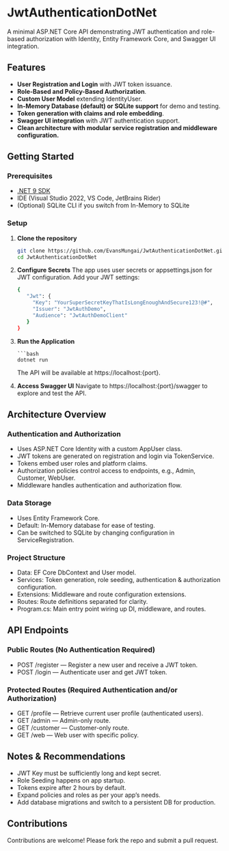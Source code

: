 # JwtAuthenticationDotNet

A minimal ASP.NET Core API demonstrating JWT authentication and role-based authorization with Identity, Entity Framework Core, and Swagger UI integration.

## Features

- **User Registration and Login** with JWT token issuance.
- **Role-Based and Policy-Based Authorization**.
- **Custom User Model** extending IdentityUser.
- **In-Memory Database (default) or SQLite support** for demo and testing.
- **Token generation with claims and role embedding**.
- **Swagger UI integration** with JWT authentication support.
- **Clean architecture with modular service registration and middleware configuration.**

## Getting Started

### Prerequisites

- [.NET 9 SDK](https://dotnet.microsoft.com/download/dotnet/9.0)
- IDE (Visual Studio 2022, VS Code, JetBrains Rider)
- (Optional) SQLite CLI if you switch from In-Memory to SQLite

### Setup

1. **Clone the repository**

   ```bash
   git clone https://github.com/EvansMungai/JwtAuthenticationDotNet.git
   cd JwtAuthenticationDotNet
2. **Configure Secrets**
   The app uses user secrets or appsettings.json for JWT configuration. Add your JWT settings:
   
   ```bash
   {
      "Jwt": {
        "Key": "YourSuperSecretKeyThatIsLongEnoughAndSecure123!@#",
        "Issuer": "JwtAuthDemo",
        "Audience": "JwtAuthDemoClient"
      }
   }
3. **Run the Application**

       ```bash
       dotnet run
   
    The API will be available at https://localhost:{port}.
  
4. **Access Swagger UI**
    Navigate to https://localhost:{port}/swagger to explore and test the API.
    

## Architecture Overview
### Authentication and Authorization
* Uses ASP.NET Core Identity with a custom AppUser class.
* JWT tokens are generated on registration and login via TokenService.
* Tokens embed user roles and platform claims.
* Authorization policies control access to endpoints, e.g., Admin, Customer, WebUser.
* Middleware handles authentication and authorization flow.
### Data Storage
* Uses Entity Framework Core.
* Default: In-Memory database for ease of testing.
* Can be switched to SQLite by changing configuration in ServiceRegistration.
### Project Structure
* Data: EF Core DbContext and User model.
* Services: Token generation, role seeding, authentication & authorization configuration.
* Extensions: Middleware and route configuration extensions.
* Routes: Route definitions separated for clarity.
* Program.cs: Main entry point wiring up DI, middleware, and routes.

## API Endpoints
### Public Routes (No Authentication Required)
* POST /register — Register a new user and receive a JWT token.
* POST /login — Authenticate user and get JWT token.
### Protected Routes (Required Authentication and/or Authorization)
* GET /profile — Retrieve current user profile (authenticated users).
* GET /admin — Admin-only route.
* GET /customer — Customer-only route.
* GET /web — Web user with specific policy.

## Notes & Recommendations
* JWT Key must be sufficiently long and kept secret.
* Role Seeding happens on app startup.
* Tokens expire after 2 hours by default.
* Expand policies and roles as per your app’s needs.
* Add database migrations and switch to a persistent DB for production.

## Contributions
Contributions are welcome! Please fork the repo and submit a pull request.
